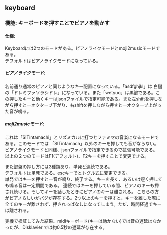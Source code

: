 ## keyboard
### 機能: キーボードを押すことでピアノを動かす  
#### 仕様:  
Keyboardには2つのモードがある。ピアノライクモードとmoji2musicモードである。  
デフォルトはピアノライクモードになっている。  
##### ピアノライクモード:  
名前通り通常のピアノと同じようなキー配置になっている。「asdfghjkl」は 白鍵の「ドレミファソラシドレ」になっている。また「wetyuo」は黒鍵である。この押したキーと動くキーはjsonファイルで指定可能である。また左shiftを押しながら押すと一オクターブ下がり、右shiftを押しながら押すと一オクターブ上がった音が鳴る。  
##### moji2musicモード:  
これは「SITintamachi」とリズミカルに打つとファミマの音楽になるモードである。このモードでは 「SITintamach」以外のキーを押しても音がならない。ピアノライクモードと同様、jsonファイルで指定できるので拡張可能である。
以上の２つのモードはF1(デフォルト)、F2キーを押すことで変更できる。  
    
また鍵盤の押し方には2種類あり、単発と連続である。  
デフォルトは単発である。escキーでとトグル式に変更できる。  
単発ではキーを押すと一音が鳴り、終了する。キーを長く、あるいは短く押しても鳴る音は一定期間である。
連続ではキーを押している間、ピアノのキーも押され続ける。そしてキーを話したときにピアノのキーは離される。
  こちらの方がピアノらしいがバグが存在する。2つ以上のキーを押すと、キーを離した際に全てのキーが離されず、押されっぱなしになってしまう。ただ、時間経過でキーは離される。

実機で検証してみた結果、midiキーボード(キーは動かない)では音の遅延はなかったが、Disklavier では約0.5秒の遅延が存在する。 
